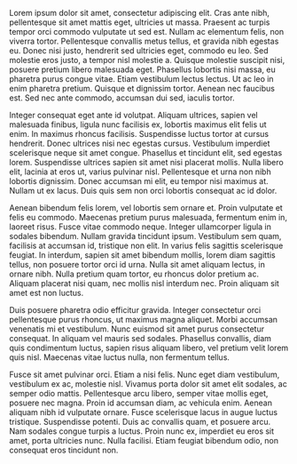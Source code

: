 Lorem ipsum dolor sit amet, consectetur adipiscing elit. Cras ante nibh, pellentesque sit amet mattis eget, ultricies ut massa. Praesent ac turpis tempor orci commodo vulputate ut sed est. Nullam ac elementum felis, non viverra tortor. Pellentesque convallis metus tellus, et gravida nibh egestas eu. Donec nisi justo, hendrerit sed ultricies eget, commodo eu leo. Sed molestie eros justo, a tempor nisl molestie a. Quisque molestie suscipit nisi, posuere pretium libero malesuada eget. Phasellus lobortis nisi massa, eu pharetra purus congue vitae. Etiam vestibulum lectus lectus. Ut ac leo in enim pharetra pretium. Quisque et dignissim tortor. Aenean nec faucibus est. Sed nec ante commodo, accumsan dui sed, iaculis tortor.

Integer consequat eget ante id volutpat. Aliquam ultrices, sapien vel malesuada finibus, ligula nunc facilisis ex, lobortis maximus elit felis ut enim. In maximus rhoncus facilisis. Suspendisse luctus tortor at cursus hendrerit. Donec ultrices nisi nec egestas cursus. Vestibulum imperdiet scelerisque neque sit amet congue. Phasellus et tincidunt elit, sed egestas lorem. Suspendisse ultrices sapien sit amet nisi placerat mollis. Nulla libero elit, lacinia at eros ut, varius pulvinar nisl. Pellentesque et urna non nibh lobortis dignissim. Donec accumsan mi elit, eu tempor nisi maximus at. Nullam ut ex lacus. Duis quis sem non orci lobortis consequat ac id dolor.

Aenean bibendum felis lorem, vel lobortis sem ornare et. Proin vulputate et felis eu commodo. Maecenas pretium purus malesuada, fermentum enim in, laoreet risus. Fusce vitae commodo neque. Integer ullamcorper ligula in sodales bibendum. Nullam gravida tincidunt ipsum. Vestibulum sem quam, facilisis at accumsan id, tristique non elit. In varius felis sagittis scelerisque feugiat. In interdum, sapien sit amet bibendum mollis, lorem diam sagittis tellus, non posuere tortor orci id urna. Nulla sit amet aliquam lectus, in ornare nibh. Nulla pretium quam tortor, eu rhoncus dolor pretium ac. Aliquam placerat nisi quam, nec mollis nisl interdum nec. Proin aliquam sit amet est non luctus.

Duis posuere pharetra odio efficitur gravida. Integer consectetur orci pellentesque purus rhoncus, ut maximus magna aliquet. Morbi accumsan venenatis mi et vestibulum. Nunc euismod sit amet purus consectetur consequat. In aliquam vel mauris sed sodales. Phasellus convallis, diam quis condimentum luctus, sapien risus aliquam libero, vel pretium velit lorem quis nisl. Maecenas vitae luctus nulla, non fermentum tellus.

Fusce sit amet pulvinar orci. Etiam a nisi felis. Nunc eget diam vestibulum, vestibulum ex ac, molestie nisl. Vivamus porta dolor sit amet elit sodales, ac semper odio mattis. Pellentesque arcu libero, semper vitae mollis eget, posuere nec magna. Proin id accumsan diam, ac vehicula enim. Aenean aliquam nibh id vulputate ornare. Fusce scelerisque lacus in augue luctus tristique. Suspendisse potenti. Duis ac convallis quam, et posuere arcu. Nam sodales congue turpis a luctus. Proin nunc ex, imperdiet eu eros sit amet, porta ultricies nunc. Nulla facilisi. Etiam feugiat bibendum odio, non consequat eros tincidunt non.
<Intercom />
<Clarity />
<GoogleAnalytics />
